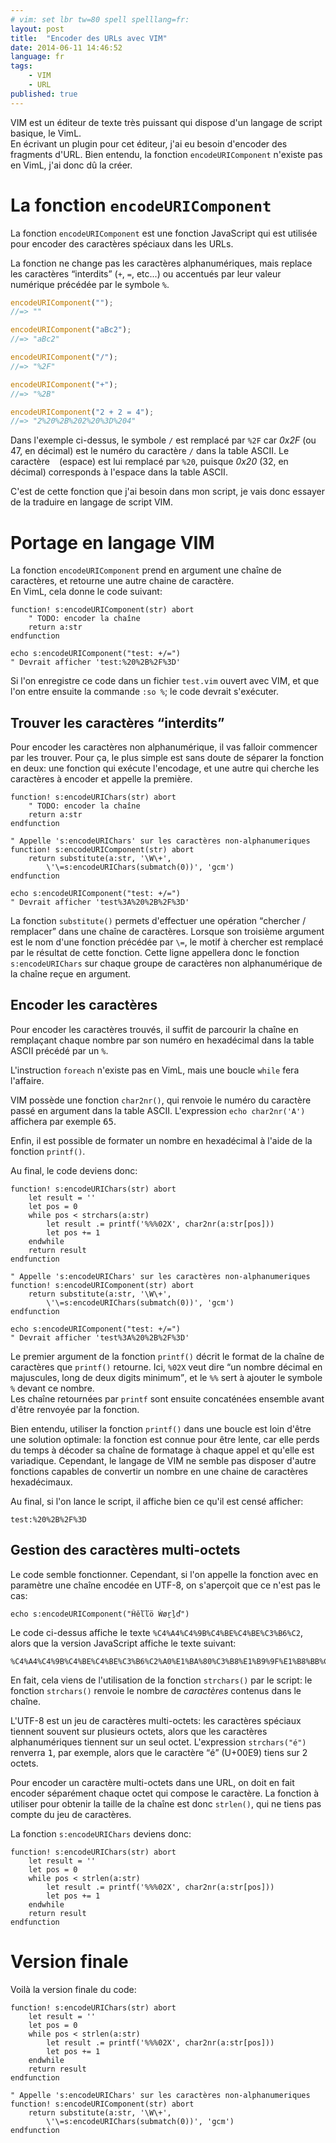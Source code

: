 ```yaml
---
# vim: set lbr tw=80 spell spelllang=fr:
layout: post
title:  "Encoder des URLs avec VIM"
date: 2014-06-11 14:46:52
language: fr
tags:
    - VIM
    - URL
published: true
---
```


VIM est un éditeur de texte très puissant qui dispose d'un langage de script
basique, le VimL.  
En écrivant un plugin pour cet éditeur, j'ai eu besoin d'encoder des fragments
d'URL. Bien entendu, la fonction `encodeURIComponent` n'existe pas en VimL, j'ai
donc dû la créer.    

# La fonction `encodeURIComponent`

La fonction `encodeURIComponent` est une fonction JavaScript qui est utilisée
pour encoder des caractères spéciaux dans les URLs.

La fonction ne change pas les caractères alphanumériques, mais replace les
caractères <q>interdits</q> (<code>+</code>, <code>=</code>, etc...) ou
accentués par leur valeur numérique précédée par le symbole <code>%</code>.

```js
encodeURIComponent("");
//=> ""

encodeURIComponent("aBc2");
//=> "aBc2"

encodeURIComponent("/");
//=> "%2F"

encodeURIComponent("+");
//=> "%2B"

encodeURIComponent("2 + 2 = 4");
//=> "2%20%2B%202%20%3D%204"
```

Dans l'exemple ci-dessus, le symbole `/` est remplacé par `%2F` car
<var>0x2F</var> (ou 47, en décimal) est le numéro du caractère `/` dans la
table ASCII. Le caractère ` ` (espace) est lui remplacé par `%20`, puisque
<var>0x20</var> (32, en décimal) corresponds à l'espace dans la table ASCII.

C'est de cette fonction que j'ai besoin dans mon script, je vais donc essayer de
la traduire en langage de script VIM.

# Portage en langage VIM

La fonction `encodeURIComponent` prend en argument une chaîne de
caractères, et retourne une autre chaine de caractère.  
En VimL, cela donne le code suivant: 

```vim
function! s:encodeURIComponent(str) abort
    " TODO: encoder la chaîne
    return a:str
endfunction

echo s:encodeURIComponent("test: +/=")
" Devrait afficher 'test:%20%2B%2F%3D'
```

Si l'on enregistre ce code dans un fichier `test.vim` ouvert avec VIM,
et que l'on entre ensuite la commande `:so %`; le code devrait s'exécuter.

## Trouver les caractères <q>interdits</q>

Pour encoder les caractères non alphanumérique, il vas falloir commencer par les
trouver. Pour ça, le plus simple est sans doute de séparer la fonction en deux:
une fonction qui exécute l'encodage, et une autre qui cherche les caractères à
encoder et appelle la première.

```vim
function! s:encodeURIChars(str) abort
    " TODO: encoder la chaîne
    return a:str
endfunction

" Appelle 's:encodeURIChars' sur les caractères non-alphanumeriques
function! s:encodeURIComponent(str) abort
    return substitute(a:str, '\W\+',
        \'\=s:encodeURIChars(submatch(0))', 'gcm')
endfunction

echo s:encodeURIComponent("test: +/=")
" Devrait afficher 'test%3A%20%2B%2F%3D'
```

La fonction `substitute()` permets d'effectuer une opération <q>chercher /
remplacer</q> dans une chaîne de caractères. Lorsque son troisième argument
est le nom d'une fonction précédée par `\=`, le motif à chercher est remplacé
par le résultat de cette fonction. Cette ligne appellera donc le fonction
`s:encodeURIChars` sur chaque groupe de caractères non alphanumérique de la
chaîne reçue en argument. 

## Encoder les caractères

Pour encoder les caractères trouvés, il suffit de parcourir la chaîne en
remplaçant chaque nombre par son numéro en hexadécimal dans la table ASCII
précédé par un `%`.

L'instruction `foreach` n'existe pas en VimL, mais une boucle `while` fera
l'affaire.

VIM possède une fonction `char2nr()`, qui renvoie le numéro du caractère passé
en argument dans la table ASCII. L'expression `echo char2nr('A')` affichera
par exemple <samp>65</samp>.

Enfin, il est possible de formater un nombre en hexadécimal à l'aide de la
fonction `printf()`. 

Au final, le code deviens donc:

```vim
function! s:encodeURIChars(str) abort
    let result = ''
    let pos = 0
    while pos < strchars(a:str)
        let result .= printf('%%%02X', char2nr(a:str[pos]))
        let pos += 1
    endwhile
    return result
endfunction

" Appelle 's:encodeURIChars' sur les caractères non-alphanumeriques
function! s:encodeURIComponent(str) abort
    return substitute(a:str, '\W\+',
        \'\=s:encodeURIChars(submatch(0))', 'gcm')
endfunction

echo s:encodeURIComponent("test: +/=")
" Devrait afficher 'test%3A%20%2B%2F%3D'
```

Le premier argument de la fonction `printf()` décrit le format de la chaîne de
caractères que `printf()` retourne. Ici, `%02X` veut dire <q>un nombre décimal
en majuscules, long de deux digits minimum</q>, et le `%%` sert à ajouter le
symbole `%` devant ce nombre.  
Les chaîne retournées par `printf` sont ensuite concaténées ensemble avant d'être renvoyée par la fonction.

Bien entendu, utiliser la fonction `printf()` dans une boucle est loin d'être
une solution optimale: la fonction est connue pour être lente, car elle perds
du temps à décoder sa chaîne de formatage à chaque appel et qu'elle est
variadique. Cependant, le langage de VIM ne semble pas disposer d'autre
fonctions capables de convertir un nombre en une chaine de caractères
hexadécimaux.

Au final, si l'on lance le script, il affiche bien ce qu'il est censé afficher:

    test:%20%2B%2F%3D


## Gestion des caractères multi-octets

Le code semble fonctionner. Cependant, si l'on appelle la fonction avec en
paramètre une chaîne encodée en UTF-8, on s'aperçoit que ce n'est pas le cas:

```vim
echo s:encodeURIComponent("Ĥěľľö Ẁøṟḻď")
```

Le code ci-dessus affiche le texte
<code>%C4%A4%C4%9B%C4%BE%C4%BE%C3%B6%C2</code>, alors que la version JavaScript
affiche le texte suivant:

    %C4%A4%C4%9B%C4%BE%C4%BE%C3%B6%C2%A0%E1%BA%80%C3%B8%E1%B9%9F%E1%B8%BB%C4%8F

En fait, cela viens de l'utilisation de la fonction `strchars()` par le script:
le fonction `strchars()` renvoie le nombre de *caractères* contenus dans le
chaîne.

L'UTF-8 est un jeu de caractères multi-octets: les caractères spéciaux tiennent
souvent sur plusieurs octets, alors que les caractères alphanumériques tiennent
sur un seul octet. L'expression `strchars("é")` renverra <samp>1</samp>, par
exemple, alors que le caractère <q>é</q> (U+00E9) tiens sur 2 octets.

Pour encoder un caractère multi-octets dans une URL, on doit en fait encoder
séparément chaque octet qui compose le caractère. La fonction à utiliser pour
obtenir la taille de la chaîne est donc `strlen()`, qui ne tiens pas compte du
jeu de caractères.

La fonction `s:encodeURIChars` deviens donc:

```vim
function! s:encodeURIChars(str) abort
    let result = ''
    let pos = 0
    while pos < strlen(a:str)
        let result .= printf('%%%02X', char2nr(a:str[pos]))
        let pos += 1
    endwhile
    return result
endfunction
```

# Version finale

Voilà la version finale du code:

```vim
function! s:encodeURIChars(str) abort
    let result = ''
    let pos = 0
    while pos < strlen(a:str)
        let result .= printf('%%%02X', char2nr(a:str[pos]))
        let pos += 1
    endwhile
    return result
endfunction

" Appelle 's:encodeURIChars' sur les caractères non-alphanumeriques
function! s:encodeURIComponent(str) abort
    return substitute(a:str, '\W\+',
        \'\=s:encodeURIChars(submatch(0))', 'gcm')
endfunction
```
